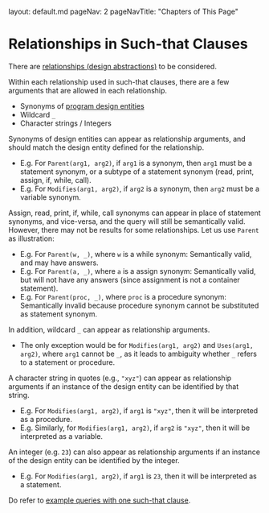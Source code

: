 <br>

<frontmatter>
  layout: default.md
  pageNav: 2
  pageNavTitle: "Chapters of This Page"
</frontmatter>

[](#relationships-in-such-that-clauses)Relationships in Such-that Clauses
=========================================================================

There are [relationships (design abstractions)](../design-abstractions.html) to be considered.

Within each relationship used in such-that clauses, there are a few arguments that are allowed in each relationship.

*   Synonyms of [program design entities](../design-entities.html)
*   Wildcard `_`
*   Character strings / Integers

Synonyms of design entities can appear as relationship arguments, and should match the design entity defined for the relationship.

*   E.g. For `Parent(arg1, arg2)`, if `arg1` is a synonym, then `arg1` must be a statement synonym, or a subtype of a statement synonym (read, print, assign, if, while, call).
*   E.g. For `Modifies(arg1, arg2)`, if `arg2` is a synonym, then `arg2` must be a variable synonym.

Assign, read, print, if, while, call synonyms can appear in place of statement synonyms, and vice-versa, and the query will still be semantically valid. However, there may not be results for some relationships. Let us use `Parent` as illustration:

*   E.g. For `Parent(w, _)`, where `w` is a while synonym: Semantically valid, and may have answers.
*   E.g. For `Parent(a, _)`, where `a` is a assign synonym: Semantically valid, but will not have any answers (since assignment is not a container statement).
*   E.g. For `Parent(proc, _)`, where `proc` is a procedure synonym: Semantically invalid because procedure synonym cannot be substituted as statement synonym.

In addition, wildcard `_` can appear as relationship arguments.

*   The only exception would be for `Modifies(arg1, arg2)` and `Uses(arg1, arg2)`, where `arg1` cannot be `_`, as it leads to ambiguity whether `_` refers to a statement or procedure.

A character string in quotes (e.g., `"xyz"`) can appear as relationship arguments if an instance of the design entity can be identified by that string.

*   E.g. For `Modifies(arg1, arg2)`, if `arg1` is `"xyz"`, then it will be interpreted as a procedure.
*   E.g. Similarly, for `Modifies(arg1, arg2)`, if `arg2` is `"xyz"`, then it will be interpreted as a variable.

An integer (e.g. `23`) can also appear as relationship arguments if an instance of the design entity can be identified by the integer.

*   E.g. For `Modifies(arg1, arg2)`, if `arg1` is `23`, then it will be interpreted as a statement.

Do refer to [example queries with one such-that clause](example-queries.html#queries-with-one-such-that-clause).
